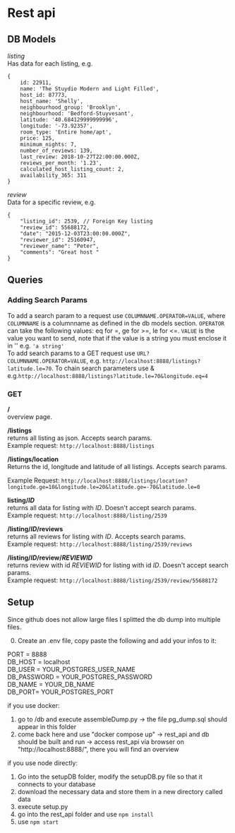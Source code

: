 # Rest api


## DB Models
*listing*  
Has data for each listing, e.g.  
```
{
    id: 22911,  
    name: 'The Stuydio Modern and Light Filled',  
    host_id: 87773,  
    host_name: 'Shelly',  
    neighbourhood_group: 'Brooklyn',  
    neighbourhood: 'Bedford-Stuyvesant',  
    latitude: '40.684129999999996',  
    longitude: '-73.92357',  
    room_type: 'Entire home/apt',  
    price: 125,  
    minimum_nights: 7,  
    number_of_reviews: 139,  
    last_review: 2018-10-27T22:00:00.000Z,  
    reviews_per_month: '1.23',  
    calculated_host_listing_count: 2,  
    availability_365: 311  
}
```
*review*  
Data for a specific review, e.g.
```
{
    "listing_id": 2539, // Foreign Key listing   
    "review_id": 55688172,  
    "date": "2015-12-03T23:00:00.000Z",  
    "reviewer_id": 25160947,  
    "reviewer_name": "Peter",  
    "comments": "Great host "  
}
```

## Queries
### Adding Search Params
To add a search param to a request use ```COLUMNNAME.OPERATOR=VALUE```, where `COLUMNNAME` is a columnname as defined in the db models section. `OPERATOR` can take the following values: eq for =, ge for >=, le for <=. `VALUE` is the value you want to send, note that if the value is a string you must enclose it in '' e.g. `'a string'`  
To add search params to a GET request use `URL?COLUMNNAME.OPERATOR=VALUE`, e.g. `http://localhost:8888/listings?latitude.le=70`. To chain search parameters use & e.g.`http://localhost:8888/listings?latitude.le=70&longitude.eq=4`

### GET
**/**  
overview page.  

**/listings**  
returns all listing as json. Accepts search params.  
Example request: ```http://localhost:8888/listings```

**/listings/location**  
Returns the id, longitude and latitude of all listings. Accepts search params.  

Example Request:  ```http://localhost:8888/listings/location?longitude.ge=10&longitude.le=20&latitude.ge=-70&latitude.le=0```   

**listing/_ID_**  
returns all data for listing with _ID_. Doesn't accept search params.  
Example request: ```http://localhost:8888/listing/2539```  
  
**/listing/_ID_/reviews**  
returns all reviews for listing with _ID_. Accepts search params.  
Example request: ```http://localhost:8888/listing/2539/reviews```  
  
**/listing/_ID_/review/_REVIEWID_**  
returns review with id _REVIEWID_ for listing with id _ID_. Doesn't accept search params.  
Example request: ```http://localhost:8888/listing/2539/review/55688172```    

## Setup
Since github does not allow large files I splitted the db dump into multiple files.

0. Create an .env file, copy paste the following and add your infos to it:

PORT = 8888  
DB_HOST = localhost  
DB_USER = YOUR_POSTGRES_USER_NAME  
DB_PASSWORD = YOUR_POSTGRES_PASSWORD  
DB_NAME = YOUR_DB_NAME  
DB_PORT= YOUR_POSTGRES_PORT  

if you use docker:
1. go to /db and execute assembleDump.py
    -> the file pg_dump.sql should appear in this folder
2. come back here and use "docker compose up"
    -> rest_api and db should be built and run
    -> access rest_api via browser on "http://localhost:8888/", there you will find an overview

if you use node directly:
1. Go into the setupDB folder, modify the setupDB.py file so that it connects to your database
2. download the necessary data and store them in a new directory called data
3. execute setup.py
4. go into the rest_api folder and use `npm install`
5. use `npm start` 
